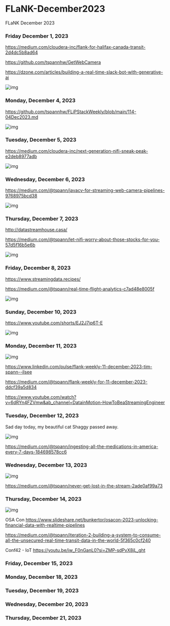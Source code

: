 # FLaNK-December2023
FLaNK December 2023



### Friday December 1, 2023

https://medium.com/cloudera-inc/flank-for-halifax-canada-transit-2d4dc5b8ad64

https://github.com/tspannhw/GetWebCamera

https://dzone.com/articles/building-a-real-time-slack-bot-with-generative-ai

![img](https://github.com/tspannhw/FLiPStackWeekly/blob/main/generatedai/_69642b92-a029-41db-92d3-d9997da138bd.jpeg?raw=true)


### Monday, December 4, 2023


https://github.com/tspannhw/FLiPStackWeekly/blob/main/114-04Dec2023.md

![img](https://github.com/tspannhw/FLiPStackWeekly/blob/main/generatedai/_67d866f1-aee5-4089-b94b-4c810ccecb19.jpeg?raw=true)

### Tuesday, December 5, 2023

https://medium.com/cloudera-inc/next-generation-nifi-sneak-peak-e2deb8977adb


![img](https://github.com/tspannhw/FLiPStackWeekly/blob/main/generatedai/_66c19a27-29c0-4c94-b31b-302993841b71.jpeg?raw=true)


### Wednesday, December 6, 2023

https://medium.com/@tspann/javacv-for-streaming-web-camera-pipelines-9768975bcd38


![img](https://github.com/tspannhw/FLiPStackWeekly/blob/main/generatedai/_62aed7f0-5df7-4f1a-bf9e-4d414c9f9e8d.jpeg?raw=true)


### Thursday, December 7, 2023

http://datastreamhouse.casa/

https://medium.com/@tspann/let-nifi-worry-about-those-stocks-for-you-57d5f16b5e6b


![img](https://github.com/tspannhw/FLiPStackWeekly/blob/main/generatedai/_103108e7-1d41-475d-bf40-7e4fb9ddcdd6.jpeg?raw=true)


### Friday, December 8, 2023

https://www.streamingdata.recipes/

https://medium.com/@tspann/real-time-flight-analytics-c7ad48e8005f

![img](https://raw.githubusercontent.com/tspannhw/FLiPStackWeekly/main/generatedai/_18488d8a-b754-47db-9ae7-56c87ffb20a7.jpeg)

### Sunday, December 10, 2023

https://www.youtube.com/shorts/EJ2J7ip6T-E

![img](https://github.com/tspannhw/FLiPStackWeekly/blob/main/generatedai/_00160675-0ad0-4042-9438-eaa69bf512ce.jpeg?raw=true)

### Monday, December 11, 2023

![img](https://github.com/tspannhw/FLiPStackWeekly/blob/main/generatedai/Designer.png?raw=true)

https://www.linkedin.com/pulse/flank-weekly-11-december-2023-tim-spann--ilsee

https://medium.com/@tspann/flank-weekly-for-11-december-2023-ddcf39a5d834

https://www.youtube.com/watch?v=6dRYn4FZVmw&ab_channel=DatainMotion-HowToBeaStreamingEngineer

### Tuesday, December 12, 2023

Sad day today, my beautiful cat Shaggy passed away.

![img](https://github.com/tspannhw/FLiPStackWeekly/blob/main/IMG_1493.JPG?raw=true)

https://medium.com/@tspann/ingesting-all-the-medications-in-america-every-7-days-184698578cc6



### Wednesday, December 13, 2023

![img](https://github.com/tspannhw/FLiPStackWeekly/blob/main/generatedai/_30faa953-c29e-40cb-a7de-2f81b1120ffb.jpeg?raw=true)

https://medium.com/@tspann/never-get-lost-in-the-stream-2ade0af99a73


### Thursday, December 14, 2023

![img](https://github.com/tspannhw/FLiPStackWeekly/blob/main/generatedai/_trainflink0796dfd3-20cf-4bb9-abed-48a10483fdd2.jpeg?raw=true)

OSA Con
https://www.slideshare.net/bunkertor/osacon-2023-unlocking-financial-data-with-realtime-pipelines

https://medium.com/@tspann/iteration-2-building-a-system-to-consume-all-the-unsecured-real-time-transit-data-in-the-world-5f365c0cf240

Conf42 - IoT
https://youtu.be/iw_F0nGanL0?si=ZMP-sdPvX8jL_ght



### Friday, December 15, 2023


### Monday, December 18, 2023

### Tuesday, December 19, 2023

### Wednesday, December 20, 2023

### Thursday, December 21, 2023




